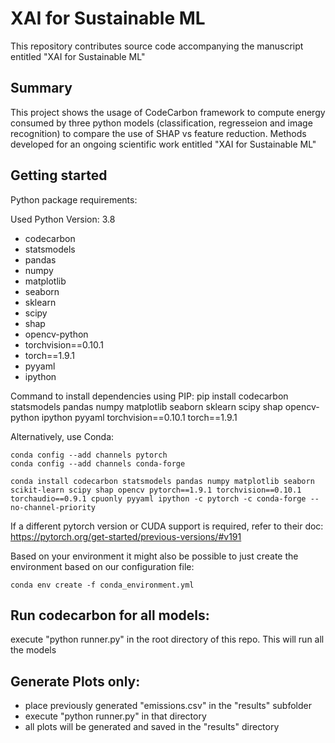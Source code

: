 # XAI for Sustainable ML

This repository contributes source code accompanying the manuscript entitled "XAI for Sustainable ML"


## Summary

This project shows the usage of CodeCarbon framework to compute energy consumed by three python models (classification, regresseion and image recognition) to compare the use of SHAP vs feature reduction. Methods developed for an ongoing scientific work entitled "XAI for Sustainable ML"


## Getting started

Python package requirements:

Used Python Version: 3.8

- codecarbon
- statsmodels
- pandas
- numpy
- matplotlib
- seaborn
- sklearn
- scipy
- shap
- opencv-python
- torchvision==0.10.1
- torch==1.9.1
- pyyaml
- ipython

Command to install dependencies using PIP:
    pip install codecarbon statsmodels pandas numpy matplotlib seaborn sklearn scipy shap opencv-python ipython pyyaml torchvision==0.10.1 torch==1.9.1

Alternatively, use Conda:

	conda config --add channels pytorch
	conda config --add channels conda-forge

    conda install codecarbon statsmodels pandas numpy matplotlib seaborn scikit-learn scipy shap opencv pytorch==1.9.1 torchvision==0.10.1 torchaudio==0.9.1 cpuonly pyyaml ipython -c pytorch -c conda-forge --no-channel-priority

If a different pytorch version or CUDA support is required, refer to their doc:
https://pytorch.org/get-started/previous-versions/#v191

Based on your environment it might also be possible to just create the environment based on our configuration file:
    
    conda env create -f conda_environment.yml

## Run codecarbon for all models:

execute "python runner.py" in the root directory of this repo. This will run all the models 

## Generate Plots only:

- place previously generated "emissions.csv" in the "results" subfolder
- execute "python runner.py" in that directory
- all plots will be generated and saved in the "results" directory
